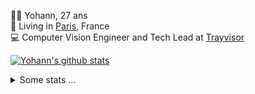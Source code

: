 <p>
  👨🏻 <bold>Yohann</bold>, 27 ans<br/>
  💼 Living in <a href="https://www.google.com/maps?q=paris">Paris</a>, France<br/>
  💻 Computer Vision Engineer and Tech Lead at <a href="https://trayvisor.com/">Trayvisor</a><br/>
</p>

<a href="https://github.com/anuraghazra/github-readme-stats"><img align="center" src="https://github-readme-stats-go94hl40s-yohann84l.vercel.app//api?username=yohann84L&show_icons=true&include_all_commits=true" alt="Yohann's github stats" /> </a>


<details>
  <summary>Some stats ...</summary><br/>
  

<!--START_SECTION:waka-->
![Code Time](http://img.shields.io/badge/Code%20Time-394%20hrs%205%20mins-blue)

![Profile Views](http://img.shields.io/badge/Profile%20Views-0-blue)

**🐱 My GitHub Data** 

> 🏆 117 Contributions in the Year 2023
 > 
> 📦 440.5 kB Used in GitHub's Storage 
 > 
> 🚫 Not Opted to Hire
 > 
> 📜 24 Public Repositories 
 > 
> 🔑 21 Private Repositories  
 > 
**I'm an Early 🐤** 

```text
🌞 Morning      276 commits       ████████░░░░░░░░░░░░░░░░░   32.06 % 
🌆 Daytime      526 commits       ███████████████░░░░░░░░░░   61.09 % 
🌃 Evening       59 commits       █░░░░░░░░░░░░░░░░░░░░░░░░   06.85 % 
🌙 Night          0 commits       ░░░░░░░░░░░░░░░░░░░░░░░░░   00.00 % 

```
📅 **I'm Most Productive on Tuesday** 

```text
Monday         104 commits       ███░░░░░░░░░░░░░░░░░░░░░░   12.08 % 
Tuesday        208 commits       ██████░░░░░░░░░░░░░░░░░░░   24.16 % 
Wednesday      205 commits       ██████░░░░░░░░░░░░░░░░░░░   23.81 % 
Thursday       150 commits       ████░░░░░░░░░░░░░░░░░░░░░   17.42 % 
Friday         181 commits       █████░░░░░░░░░░░░░░░░░░░░   21.02 % 
Saturday        13 commits       ░░░░░░░░░░░░░░░░░░░░░░░░░   01.51 % 
Sunday           0 commits       ░░░░░░░░░░░░░░░░░░░░░░░░░   00.00 % 

```


📊 **This Week I Spent My Time On** 

```text
⌚︎ Time Zone: Europe/Paris

💬 Programming Languages: 
Python                   5 hrs 50 mins       █████████████░░░░░░░░░░░░   55.03 % 
Jupyter                  2 hrs 13 mins       █████░░░░░░░░░░░░░░░░░░░░   20.87 % 
HTTP Request             1 hr 18 mins        ███░░░░░░░░░░░░░░░░░░░░░░   12.26 % 
YAML                     53 mins             ██░░░░░░░░░░░░░░░░░░░░░░░   08.32 % 
Text                     13 mins             ░░░░░░░░░░░░░░░░░░░░░░░░░   02.06 % 

🔥 Editors: 
PyCharm                  10 hrs 24 mins      ████████████████████████░   97.96 % 
VS Code                  11 mins             ░░░░░░░░░░░░░░░░░░░░░░░░░   01.76 % 
WebStorm                 1 min               ░░░░░░░░░░░░░░░░░░░░░░░░░   00.28 % 

💻 Operating System: 
Mac                      10 hrs 37 mins      █████████████████████████   100.00 % 

```

**I Mostly Code in Python** 

```text
Python                   18 repos            ██████████████░░░░░░░░░░░   56.25 % 
Java                     6 repos             ████░░░░░░░░░░░░░░░░░░░░░   18.75 % 
JavaScript               2 repos             █░░░░░░░░░░░░░░░░░░░░░░░░   06.25 % 
R                        2 repos             █░░░░░░░░░░░░░░░░░░░░░░░░   06.25 % 
HTML                     1 repo              ░░░░░░░░░░░░░░░░░░░░░░░░░   03.12 % 

```



 Last Updated on 12/02/2023 01:46:35 UTC
<!--END_SECTION:waka-->

